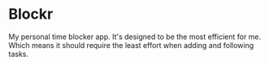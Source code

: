 # Blockr

My personal time blocker app. It's designed to be the most efficient for me. Which means it should require the least effort when adding and following tasks.

